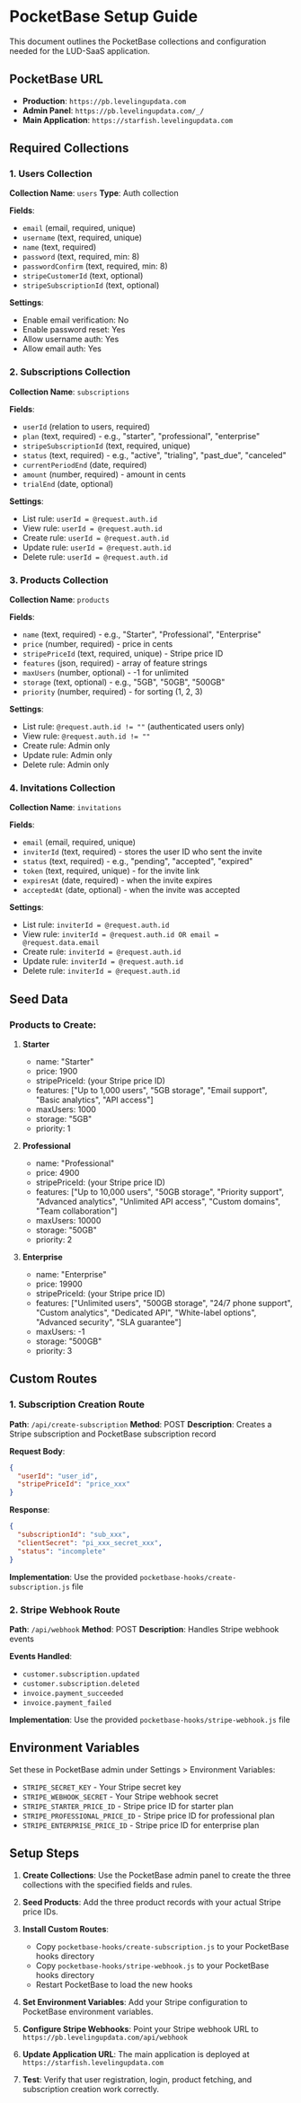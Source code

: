 # PocketBase Setup Guide

This document outlines the PocketBase collections and configuration needed for the LUD-SaaS application.

## PocketBase URL
- **Production**: `https://pb.levelingupdata.com`
- **Admin Panel**: `https://pb.levelingupdata.com/_/`
- **Main Application**: `https://starfish.levelingupdata.com`

## Required Collections

### 1. Users Collection
**Collection Name**: `users`
**Type**: Auth collection

**Fields**:
- `email` (email, required, unique)
- `username` (text, required, unique)
- `name` (text, required)
- `password` (text, required, min: 8)
- `passwordConfirm` (text, required, min: 8)
- `stripeCustomerId` (text, optional)
- `stripeSubscriptionId` (text, optional)

**Settings**:
- Enable email verification: No
- Enable password reset: Yes
- Allow username auth: Yes
- Allow email auth: Yes

### 2. Subscriptions Collection
**Collection Name**: `subscriptions`

**Fields**:
- `userId` (relation to users, required)
- `plan` (text, required) - e.g., "starter", "professional", "enterprise"
- `stripeSubscriptionId` (text, required, unique)
- `status` (text, required) - e.g., "active", "trialing", "past_due", "canceled"
- `currentPeriodEnd` (date, required)
- `amount` (number, required) - amount in cents
- `trialEnd` (date, optional)

**Settings**:
- List rule: `userId = @request.auth.id`
- View rule: `userId = @request.auth.id`
- Create rule: `userId = @request.auth.id`
- Update rule: `userId = @request.auth.id`
- Delete rule: `userId = @request.auth.id`

### 3. Products Collection
**Collection Name**: `products`

**Fields**:
- `name` (text, required) - e.g., "Starter", "Professional", "Enterprise"
- `price` (number, required) - price in cents
- `stripePriceId` (text, required, unique) - Stripe price ID
- `features` (json, required) - array of feature strings
- `maxUsers` (number, optional) - -1 for unlimited
- `storage` (text, optional) - e.g., "5GB", "50GB", "500GB"
- `priority` (number, required) - for sorting (1, 2, 3)

**Settings**:
- List rule: `@request.auth.id != ""` (authenticated users only)
- View rule: `@request.auth.id != ""`
- Create rule: Admin only
- Update rule: Admin only
- Delete rule: Admin only

### 4. Invitations Collection
**Collection Name**: `invitations`

**Fields**:
- `email` (email, required, unique)
- `inviterId` (text, required) - stores the user ID who sent the invite
- `status` (text, required) - e.g., "pending", "accepted", "expired"
- `token` (text, required, unique) - for the invite link
- `expiresAt` (date, required) - when the invite expires
- `acceptedAt` (date, optional) - when the invite was accepted

**Settings**:
- List rule: `inviterId = @request.auth.id`
- View rule: `inviterId = @request.auth.id OR email = @request.data.email`
- Create rule: `inviterId = @request.auth.id`
- Update rule: `inviterId = @request.auth.id`
- Delete rule: `inviterId = @request.auth.id`

## Seed Data

### Products to Create:
1. **Starter**
   - name: "Starter"
   - price: 1900
   - stripePriceId: (your Stripe price ID)
   - features: ["Up to 1,000 users", "5GB storage", "Email support", "Basic analytics", "API access"]
   - maxUsers: 1000
   - storage: "5GB"
   - priority: 1

2. **Professional**
   - name: "Professional"
   - price: 4900
   - stripePriceId: (your Stripe price ID)
   - features: ["Up to 10,000 users", "50GB storage", "Priority support", "Advanced analytics", "Unlimited API access", "Custom domains", "Team collaboration"]
   - maxUsers: 10000
   - storage: "50GB"
   - priority: 2

3. **Enterprise**
   - name: "Enterprise"
   - price: 19900
   - stripePriceId: (your Stripe price ID)
   - features: ["Unlimited users", "500GB storage", "24/7 phone support", "Custom analytics", "Dedicated API", "White-label options", "Advanced security", "SLA guarantee"]
   - maxUsers: -1
   - storage: "500GB"
   - priority: 3

## Custom Routes

### 1. Subscription Creation Route
**Path**: `/api/create-subscription`
**Method**: POST
**Description**: Creates a Stripe subscription and PocketBase subscription record

**Request Body**:
```json
{
  "userId": "user_id",
  "stripePriceId": "price_xxx"
}
```

**Response**:
```json
{
  "subscriptionId": "sub_xxx",
  "clientSecret": "pi_xxx_secret_xxx",
  "status": "incomplete"
}
```

**Implementation**: Use the provided `pocketbase-hooks/create-subscription.js` file

### 2. Stripe Webhook Route
**Path**: `/api/webhook`
**Method**: POST
**Description**: Handles Stripe webhook events

**Events Handled**:
- `customer.subscription.updated`
- `customer.subscription.deleted`
- `invoice.payment_succeeded`
- `invoice.payment_failed`

**Implementation**: Use the provided `pocketbase-hooks/stripe-webhook.js` file

## Environment Variables

Set these in PocketBase admin under Settings > Environment Variables:

- `STRIPE_SECRET_KEY` - Your Stripe secret key
- `STRIPE_WEBHOOK_SECRET` - Your Stripe webhook secret
- `STRIPE_STARTER_PRICE_ID` - Stripe price ID for starter plan
- `STRIPE_PROFESSIONAL_PRICE_ID` - Stripe price ID for professional plan
- `STRIPE_ENTERPRISE_PRICE_ID` - Stripe price ID for enterprise plan

## Setup Steps

1. **Create Collections**: Use the PocketBase admin panel to create the three collections with the specified fields and rules.

2. **Seed Products**: Add the three product records with your actual Stripe price IDs.

3. **Install Custom Routes**: 
   - Copy `pocketbase-hooks/create-subscription.js` to your PocketBase hooks directory
   - Copy `pocketbase-hooks/stripe-webhook.js` to your PocketBase hooks directory
   - Restart PocketBase to load the new hooks

4. **Set Environment Variables**: Add your Stripe configuration to PocketBase environment variables.

5. **Configure Stripe Webhooks**: Point your Stripe webhook URL to `https://pb.levelingupdata.com/api/webhook`

6. **Update Application URL**: The main application is deployed at `https://starfish.levelingupdata.com`

7. **Test**: Verify that user registration, login, product fetching, and subscription creation work correctly.
